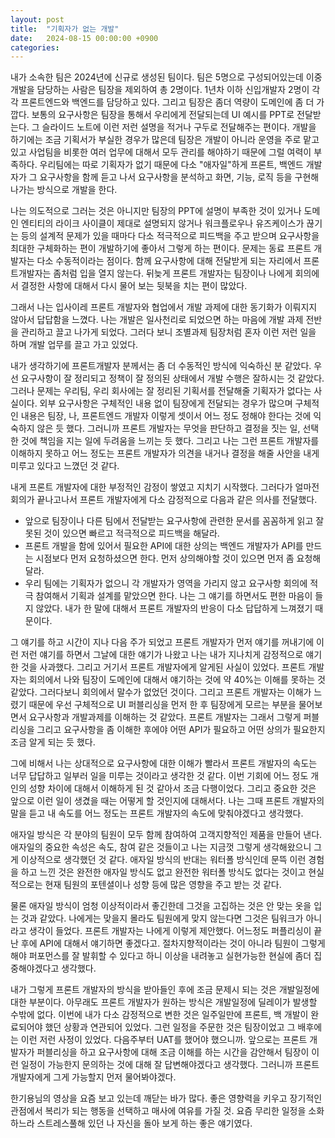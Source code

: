 ```yaml
---
layout: post
title:  "기획자가 없는 개발"
date:   2024-08-15 00:00:00 +0900
categories: 
---
```


 내가 소속한 팀은 2024년에 신규로 생성된 팀이다. 팀은 5명으로 구성되어있는데 이중 개발을 담당하는 사람은 팀장을 제외하여 총 2명이다. 1년차 이하 신입개발자 2명이 각각 프론트엔드와 백엔드를 담당하고 있다. 그리고 팀장은 좀더 역량이 도메인에 좀 더 가깝다. 보통의 요구사항은 팀장을 통해서 우리에게 전달되는데 UI 예시를 PPT로 전달받는다. 그 슬라이드 노트에 이런 저런 설명을 적거나 구두로 전달해주는 편이다. 개발을 하기에는 조금 기획서가 부실한 경우가 많은데 팀장은 개발이 아니라 운영을 주로 맡고 있고 사업팀을 비롯한 여러 업무에 대해서 모두 관리를 해야하기 때문에 그럴 여력이 부족하다. 우리팀에는 따로 기획자가 없기 때문에 다소 "애자일"하게 프론트, 백엔드 개발자가 그 요구사항을 함께 듣고 나서 요구사항을 분석하고 화면, 기능, 로직 등을 구현해 나가는 방식으로 개발을 한다. 
 
 나는 의도적으로 그러는 것은 아니지만 팀장의 PPT에 설명이 부족한 것이 있거나 도메인 엔티티의 라이크 사이클이 제대로 설명되지 않거나 워크플로우나 유즈케이스가 끊기는 등의 설계적 문제가 있을 때마다 다소 적극적으로 피드백을 주고 받으며 요구사항을 최대한 구체화하는 편이 개발하기에 좋아서 그렇게 하는 편이다. 문제는 동료 프론트 개발자는 다소 수동적이라는 점이다. 함께 요구사항에 대해 전달받게 되는 자리에서 프론트개발자는 좀처럼 입을 열지 않는다. 뒤늦게 프론트 개발자는 팀장이나 나에게 회의에서 결정한 사항에 대해서 다시 물어 보는 뒷북을 치는 편이 많았다. 
 
 그래서 나는 입사이레 프론트 개발자와 협업에서 개발 과제에 대한 동기화가 이뤄지지 않아서 답답함을 느꼈다. 나는 개발은 일사천리로 되었으면 하는 마음에 개발 과제 전반을 관리하고 끌고 나가게 되었다. 그러다 보니 조별과제 팀장처럼 혼자 이런 저런 일을 하며 개발 업무를 끌고 가고 있었다. 
 
 내가 생각하기에 프론트개발자 분께서는 좀 더 수동적인 방식에 익숙하신 분 같았다. 우선 요구사항이 잘 정리되고 정책이 잘 정의된 상태에서 개발 수행은 잘하시는 것 같았다. 그러나 문제는 우리팀, 우리 회사에는 잘 정리된 기획서를 전달해줄 기획자가 없다는 사실이다. 외부 요구사항은 구체적인 내용 없이 팀장에게 전달되는 경우가 많으며 구체적인 내용은 팀장, 나, 프론트엔드 개발자 이렇게 셋이서 어느 정도 정해야 한다는 것에 익숙하지 않은 듯 했다. 그러니까 프론트 개발자는 무엇을 판단하고 결정을 짓는 일, 선택한 것에 책임을 지는 일에 두려움을 느끼는 듯 했다. 그리고 나는 그런 프론트 개발자를 이해하지 못하고 어느 정도는 프론트 개발자가 의견을 내거나 결정을 해줄 사안을 내게 미루고 있다고 느꼈던 것 같다.
 
 내게 프론트 개발자에 대한 부정적인 감정이 쌓였고 지치기 시작했다. 그러다가 얼마전 회의가 끝나고나서 프론트 개발자에게 다소 감정적으로 다음과 같은 의사를 전달했다. 
 - 앞으로 팀장이나 다른 팀에서 전달받는 요구사항에 관련한 문서를 꼼꼼하게 읽고 잘못된 것이 있으면 빠르고 적극적으로 피드백을 해달라.
 - 프론트 개발을 함에 있어서 필요한 API에 대한 상의는 백엔드 개발자가 API를 만드는 시점보다 먼저 요청하셨으면 한다. 먼저 상의해야할 것이 있으면 먼저 좀 요청해달라.
 - 우리 팀에는 기획자가 없으니 각 개발자가 영역을 가리지 않고 요구사항 회의에 적극 참여해서 기획과 설계를 맡았으면 한다.
 나는 그 얘기를 하면서도 편한 마음이 들지 않았다. 내가 한 말에 대해서 프론트 개발자의 반응이 다소 답답하게 느껴졌기 때문이다. 

 그 얘기를 하고 시간이 지나 다음 주가 되었고 프론트 개발자가 먼저 얘기를 꺼내기에 이런 저런 얘기를 하면서 그날에 대한 얘기가 나왔고 나는 내가 지나치게 감정적으로 얘기한 것을 사과했다. 그리고 거기서 프론트 개발자에게 알게된 사실이 있었다. 프론트 개발자는 회의에서 나와 팀장이 도메인에 대해서 얘기하는 것에 약 40%는 이해를 못하는 것 같았다. 그러다보니 회의에서 말수가 없었던 것이다. 그리고 프론트 개발자는 이해가 느렸기 때문에 우선 구체적으로 UI 퍼블리싱을 먼저 한 후 팀장에게 모르는 부분을 물어보면서 요구사항과 개발과제를 이해하는 것 같았다. 프론트 개발자는 그래서 그렇게 퍼블리싱을 그리고 요구사항을 좀 이해한 후에야 어떤 API가 필요하고 어떤 상의가 필요한지 조금 알게 되는 듯 했다. 

 그에 비해서 나는 상대적으로 요구사항에 대한 이해가 빨라서 프론트 개발자의 속도는 너무 답답하고 일부러 일을 미루는 것이라고 생각한 것 같다. 이번 기회에 어느 정도 개인의 성향 차이에 대해서 이해하게 된 것 같아서 조금 다행이었다. 그리고 중요한 것은 앞으로 이런 일이 생겼을 때는 어떻게 할 것인지에 대해서다. 나는 그때 프론트 개발자의 말을 듣고 내 속도를 어느 정도는 프론트 개발자의 속도에 맞춰야겠다고 생각했다.

 애자일 방식은 각 분야의 팀원이 모두 함께 참여하여 고객지향적인 제품을 만들어 낸다. 애자일의 중요한 속성은 속도, 참여 같은 것들이고 나는 지금껏 그렇게 생각해왔으니 그게 이상적으로 생각했던 것 같다. 애자일 방식의 반대는 워터폴 방식인데 문뜩 이런 경험을 하고 느낀 것은 완전한 애자일 방식도 없고 완전한 워터폴 방식도 없다는 것이고 현실적으로는 현재 팀원의 포텐셜이나 성향 등에 많은 영향을 주고 받는 것 같다.

 물론 애자일 방식이 엄청 이상적이라서 좋긴한데 그것을 고집하는 것은 안 맞는 옷을 입는 것과 같았다. 나에게는 맞을지 몰라도 팀원에게 맞지 않는다면 그것은 팀워크가 아니라고 생각이 들었다. 프론트 개발자는 나에게 이렇게 제안했다. 어느정도 퍼플리싱이 끝난 후에 API에 대해서 얘기하면 좋겠다고. 절차지향적이라는 것이 아니라 팀원이 그렇게 해야 퍼포먼스를 잘 발휘할 수 있다고 하니 이상을 내려놓고 실현가능한 현실에 좀더 집중해야겠다고 생각했다. 

내가 그렇게 프론트 개발자의 방식을 받아들인 후에 조금 문제시 되는 것은 개발일정에 대한 부분이다. 아무래도 프론트 개발자가 원하는 방식은 개발일정에 딜레이가 발생할 수밖에 없다. 이번에 내가 다소 감정적으로 변한 것은 일주일만에 프론트, 백 개발이 완료되어야 했던 상황과 연관되어 있었다. 그런 일정을 주문한 것은 팀장이었고 그 배후에는 이런 저런 사정이 있었다. 다음주부터 UAT를 했어야 했으니까. 앞으로는 프론트 개발자가 퍼블리싱을 하고 요구사항에 대해 조금 이해를 하는 시간을 감안해서 팀장이 이런 일정이 가능한지 문의하는 것에 대해 잘 답변해야겠다고 생각했다. 그러니까 프론트 개발자에게 그게 가능할지 먼저 물어봐야겠다.

 한기용님의 영상을 요즘 보고 있는데 깨닫는 바가 많다. 좋은 영향력을 키우고 장기적인 관점에서 복리가 되는 행동을 선택하고 매사에 여유를 가질 것. 요즘 무리한 일정을 소화하느라 스트레스풀해 있던 나 자신을 돌아 보게 하는 좋은 얘기였다. 

 
















